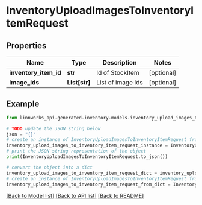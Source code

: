 # InventoryUploadImagesToInventoryItemRequest


## Properties

Name | Type | Description | Notes
------------ | ------------- | ------------- | -------------
**inventory_item_id** | **str** | Id of StockItem | [optional] 
**image_ids** | **List[str]** | List of image Ids | [optional] 

## Example

```python
from linnworks_api.generated.inventory.models.inventory_upload_images_to_inventory_item_request import InventoryUploadImagesToInventoryItemRequest

# TODO update the JSON string below
json = "{}"
# create an instance of InventoryUploadImagesToInventoryItemRequest from a JSON string
inventory_upload_images_to_inventory_item_request_instance = InventoryUploadImagesToInventoryItemRequest.from_json(json)
# print the JSON string representation of the object
print(InventoryUploadImagesToInventoryItemRequest.to_json())

# convert the object into a dict
inventory_upload_images_to_inventory_item_request_dict = inventory_upload_images_to_inventory_item_request_instance.to_dict()
# create an instance of InventoryUploadImagesToInventoryItemRequest from a dict
inventory_upload_images_to_inventory_item_request_from_dict = InventoryUploadImagesToInventoryItemRequest.from_dict(inventory_upload_images_to_inventory_item_request_dict)
```
[[Back to Model list]](../README.md#documentation-for-models) [[Back to API list]](../README.md#documentation-for-api-endpoints) [[Back to README]](../README.md)



